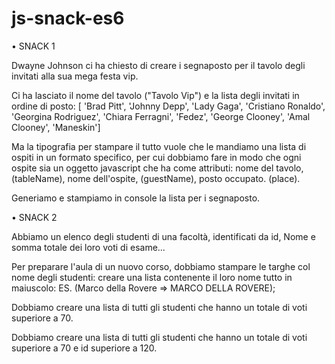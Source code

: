 # js-snack-es6

• SNACK 1

Dwayne Johnson ci ha chiesto di creare i segnaposto per il tavolo degli invitati alla sua mega festa vip.

Ci ha lasciato il nome del tavolo ("Tavolo Vip") e la lista degli invitati in ordine di posto:
[ 'Brad Pitt', 'Johnny Depp', 'Lady Gaga', 'Cristiano Ronaldo', 'Georgina Rodriguez', 'Chiara Ferragni', 'Fedez', 'George Clooney', 'Amal Clooney', 'Maneskin']

Ma la tipografia per stampare il tutto vuole che le mandiamo una lista di ospiti in un formato specifico, per cui dobbiamo fare in modo che ogni ospite sia un oggetto javascript che ha come attributi: nome del tavolo, (tableName), nome dell'ospite,  (guestName), posto occupato. (place).

Generiamo e stampiamo in console la lista per i segnaposto.

• SNACK 2

Abbiamo un elenco degli studenti di una facoltà, identificati da id, Nome e somma totale dei loro voti di esame...

Per preparare l'aula di un nuovo corso, dobbiamo stampare le targhe col nome degli studenti: creare una lista contenente il loro nome tutto in maiuscolo: ES. (Marco della Rovere => MARCO DELLA ROVERE);

Dobbiamo creare una lista di tutti gli studenti che hanno un totale di voti superiore a 70.

Dobbiamo creare una lista di tutti gli studenti che hanno un totale di voti superiore a 70 e id superiore a 120.

